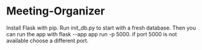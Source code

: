 # Meeting-Organizer
Install Flask with pip.
Run init_db.py to start with a fresh database.
Then you can run the app with flask --app app run -p 5000.
if port 5000 is not available choose a different port.